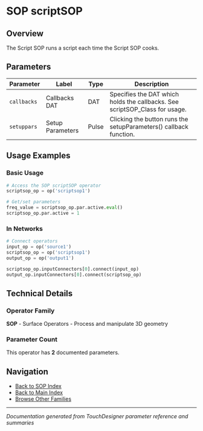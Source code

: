 # SOP scriptSOP

## Overview

The Script SOP runs a script each time the Script SOP cooks.

## Parameters

| Parameter | Label | Type | Description |
|-----------|-------|------|-------------|
| `callbacks` | Callbacks DAT | DAT | Specifies the DAT which holds the callbacks. See scriptSOP_Class for usage. |
| `setuppars` | Setup Parameters | Pulse | Clicking the button runs the setupParameters() callback function. |

## Usage Examples

### Basic Usage

```python
# Access the SOP scriptSOP operator
scriptsop_op = op('scriptsop1')

# Get/set parameters
freq_value = scriptsop_op.par.active.eval()
scriptsop_op.par.active = 1
```

### In Networks

```python
# Connect operators
input_op = op('source1')
scriptsop_op = op('scriptsop1')
output_op = op('output1')

scriptsop_op.inputConnectors[0].connect(input_op)
output_op.inputConnectors[0].connect(scriptsop_op)
```

## Technical Details

### Operator Family

**SOP** - Surface Operators - Process and manipulate 3D geometry

### Parameter Count

This operator has **2** documented parameters.

## Navigation

- [Back to SOP Index](../SOP/SOP_INDEX.md)
- [Back to Main Index](../OPERATORS_INDEX.md)
- [Browse Other Families](../OPERATORS_INDEX.md#quick-navigation)

---
*Documentation generated from TouchDesigner parameter reference and summaries*

